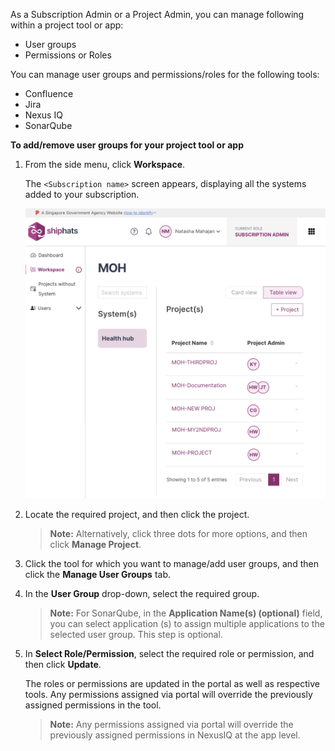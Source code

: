 As a Subscription Admin or a Project Admin, you can manage following within a project tool or app:  
- User groups
- Permissions or Roles  

You can manage user groups and permissions/roles for the following tools:
- Confluence
- Jira
- Nexus IQ
- SonarQube

**To add/remove user groups for your project tool or app**


1. From the side menu, click **Workspace**.
    
    The `<Subscription name>` screen appears, displaying all the systems added to your subscription.

    ![view systems](./images/view-systems.png)

1. Locate the required project, and then click the project.

    > **Note:** Alternatively, click three dots for more options, and then click **Manage Project**.

1. Click the tool for which you want to manage/add user groups, and then click the **Manage User Groups** tab.

1. In the **User Group** drop-down, select the required group. 

    > **Note:** For SonarQube, in the **Application Name(s) (optional)** field, you can select application (s) to assign multiple applications to the selected user group. This step is optional. 

1. In **Select Role/Permission**, select the required role or permission, and then click **Update**. 

    The roles or permissions are updated in the portal as well as respective tools. Any permissions assigned via portal will override the previously assigned permissions in the tool.

    >**Note:** Any permissions assigned via portal will override the previously assigned permissions in NexusIQ at the app level.

